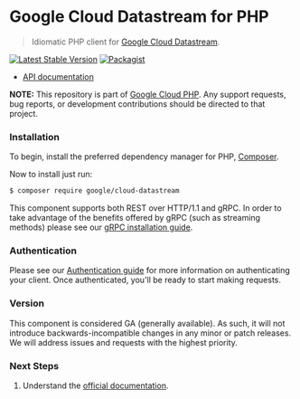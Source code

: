 # Google Cloud Datastream for PHP

> Idiomatic PHP client for [Google Cloud Datastream](https://cloud.google.com/datastream).

[![Latest Stable Version](https://poser.pugx.org/google/cloud-datastream/v/stable)](https://packagist.org/packages/google/cloud-datastream) [![Packagist](https://img.shields.io/packagist/dm/google/cloud-datastream.svg)](https://packagist.org/packages/google/cloud-datastream)

* [API documentation](http://googleapis.github.io/google-cloud-php/#/docs/cloud-datastream/latest/datastream/readme)

**NOTE:** This repository is part of [Google Cloud PHP](https://github.com/googleapis/google-cloud-php). Any
support requests, bug reports, or development contributions should be directed to
that project.

### Installation

To begin, install the preferred dependency manager for PHP, [Composer](https://getcomposer.org/).

Now to install just run:

```sh
$ composer require google/cloud-datastream
```

This component supports both REST over HTTP/1.1 and gRPC. In order to take advantage of the benefits offered by gRPC (such as streaming methods)
please see our [gRPC installation guide](https://cloud.google.com/php/grpc).

### Authentication

Please see our [Authentication guide](https://github.com/googleapis/google-cloud-php/blob/main/AUTHENTICATION.md) for more information
on authenticating your client. Once authenticated, you'll be ready to start making requests.

### Version

This component is considered GA (generally available). As such, it will not introduce backwards-incompatible changes in
any minor or patch releases. We will address issues and requests with the highest priority.

### Next Steps

1. Understand the [official documentation](https://cloud.google.com/datastream/docs).
